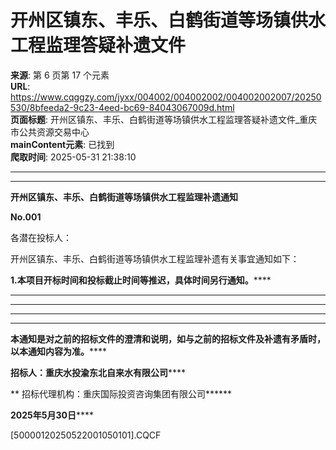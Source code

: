 # 开州区镇东、丰乐、白鹤街道等场镇供水工程监理答疑补遗文件

**来源**: 第 6 页第 17 个元素  
**URL**: https://www.cqggzy.com/jyxx/004002/004002002/004002002007/20250530/8bfeeda2-9c23-4eed-bc69-84043067009d.html  
**页面标题**: 开州区镇东、丰乐、白鹤街道等场镇供水工程监理答疑补遗文件_重庆市公共资源交易中心  
**mainContent元素**: 已找到  
**爬取时间**: 2025-05-31 21:38:10

---

****

**开州区镇东、丰乐、白鹤街道等场镇供水工程监理补遗****通知******

**No.00****1******

各潜在投标人：

开州区镇东、丰乐、白鹤街道等场镇供水工程监理补遗有关事宜通知如下：

**1.本项目开标时间和投标截止时间等推迟，具体时间另行通知。******

****

****

****

****

**本通知是对之前的招标文件的澄清和说明，如与之前的招标文件及补遗有矛盾时，以本通知内容为准。******

**招标人：重庆水投渝东北自来水有限公司******

** 招标代理机构：重庆国际投资咨询集团有限公司******

**2025年****5****月****30****日******

  
  
  
[50000120250522001050101].CQCF    


